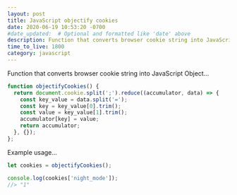 ```yaml
---
layout: post
title: JavaScript objectify cookies
date: 2020-06-19 10:53:20 -0700
#date_updated:  # Optional and formatted like 'date' above
description: Function that converts browser cookie string into JavaScript Object
time_to_live: 1800
category: javascript
---
```




Function that converts browser cookie string into JavaScript Object...


```javascript
function objectifyCookies() {
  return document.cookie.split(';').reduce((accumulator, data) => {
    const key_value = data.split('=');
    const key = key_value[0].trim();
    const value = key_value[1].trim();
    accumulator[key] = value;
    return accumulator;
  }, {});
};
```


Example usage...


```javascript
let cookies = objectifyCookies();

console.log(cookies['night_mode']);
//> "1"
```
